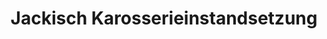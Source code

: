 ---
title: "Jackisch Karosserieinstandsetzung"
url: /bad-blankenburg/jackisch-karosserieinstandsetzung/
shop: Autowerkstatt
---